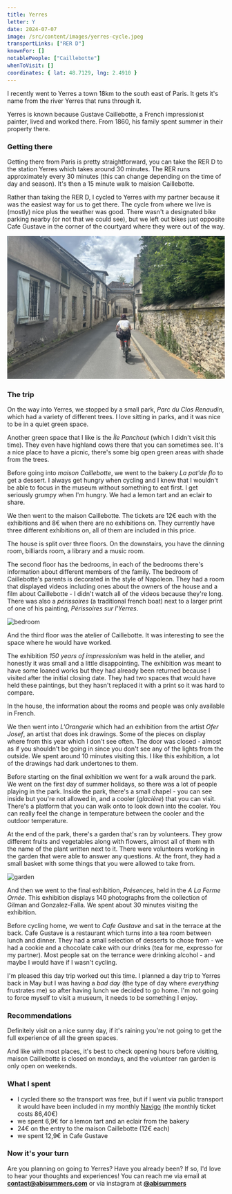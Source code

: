 ```yaml
---
title: Yerres
letter: Y
date: 2024-07-07
image: /src/content/images/yerres-cycle.jpeg
transportLinks: ["RER D"]
knownFor: []
notablePeople: ["Caillebotte"]
whenToVisit: []
coordinates: { lat: 48.7129, lng: 2.4910 }
---
```


I recently went to Yerres a town 18km to the south east of Paris. It gets it's name from the river Yerres that runs through it.

Yerres is known because Gustave Caillebotte, a French impressionist painter, lived and worked there. From 1860, his family spent summer in their property there.

### Getting there

Getting there from Paris is pretty straightforward, you can take the RER D to the station Yerres which takes around 30 minutes. The RER runs approximately every 30 minutes (this can change depending on the time of day and season). It's then a 15 minute walk to maision Caillebotte.

Rather than taking the RER D, I cycled to Yerres with my partner because it was the easiest way for us to get there. The cycle from where we live is (mostly) nice plus the weather was good. There wasn't a designated bike parking nearby (or not that we could see), but we left out bikes just opposite Cafe Gustave in the corner of the courtyard where they were out of the way.

![cycling into Yerres](../images/yerres-cycle.jpeg)

### The trip

On the way into Yerres, we stopped by a small park, _Parc du Clos Renaudin_, which had a variety of different trees. I love sitting in parks, and it was nice to be in a quiet green space.

Another green space that I like is the _Île Panchout_ (which I didn't visit this time). They even have highland cows there that you can sometimes see. It's a nice place to have a picnic, there's some big open green areas with shade from the trees.

Before going into _maison Caillebotte_, we went to the bakery _La pat'de flo_ to get a dessert. I always get hungry when cycling and I knew that I wouldn't be able to focus in the museum without something to eat first. I get seriously grumpy when I'm hungry. We had a lemon tart and an eclair to share.

We then went to the maison Caillebotte. The tickets are 12€ each with the exhibitions and 8€ when there are no exhibitions on. They currently have three different exhibitions on, all of them are included in this price.

The house is split over three floors. On the downstairs, you have the dinning room, billiards room, a library and a music room.

The second floor has the bedrooms, in each of the bedrooms there's information about different members of the family. The bedroom of Caillebotte's parents is decorated in the style of Napoleon. They had a room that displayed videos including ones about the owners of the house and a film about Caillebotte - I didn't watch all of the videos because they're long. There was also a _périssoires_ (a traditional french boat) next to a larger print of one of his painting, _Périssoires sur l'Yerres_.

![bedroom](../images/yerres-bedroom.jpeg)

And the third floor was the atelier of Caillebotte. It was interesting to see the space where he would have worked.

The exhibition _150 years of impressionism_ was held in the atelier, and honestly it was small and a little disappointing. The exhibition was meant to have some loaned works but they had already been returned because I visited after the initial closing date. They had two spaces that would have held these paintings, but they hasn't replaced it with a print so it was hard to compare.

In the house, the information about the rooms and people was only available in French.

We then went into _L'Orangerie_ which had an exhibition from the artist _Ofer Josef_, an artist that does ink drawings. Some of the pieces on display where from this year which I don't see often. The door was closed - almost as if you shouldn't be going in since you don't see any of the lights from the outside. We spent around 10 minutes visiting this. I like this exhibition, a lot of the drawings had dark undertones to them.

Before starting on the final exhibition we went for a walk around the park. We went on the first day of summer holidays, so there was a lot of people playing in the park. Inside the park, there's a small chapel - you can see inside but you're not allowed in, and a cooler (_glacière_) that you can visit. There's a platform that you can walk onto to look down into the cooler. You can really feel the change in temperature between the cooler and the outdoor temperature.

At the end of the park, there's a garden that's ran by volunteers. They grow different fruits and vegetables along with flowers, almost all of them with the name of the plant written next to it. There were volunteers working in the garden that were able to answer any questions. At the front, they had a small basket with some things that you were allowed to take from.

![garden](../images/yerres-garden.jpeg)

And then we went to the final exhibition, _Présences_, held in the _A La Ferme Ornée_. This exhibition displays 140 photographs from the collection of Gilman and Gonzalez-Falla. We spent about 30 minutes visiting the exhibition.

Before cycling home, we went to _Cafe Gustave_ and sat in the terrace at the back. Cafe Gustave is a restaurant which turns into a tea room between lunch and dinner. They had a small selection of desserts to chose from - we had a cookie and a chocolate cake with our drinks (tea for me, expresso for my partner). Most people sat on the terrance were drinking alcohol - and maybe I would have if I wasn't cycling.

I'm pleased this day trip worked out this time. I planned a day trip to Yerres back in May but I was having a _bad day_ (the type of day where _everything_ frustrates me) so after having lunch we decided to go home. I'm not going to force myself to visit a museum, it needs to be something I enjoy.

### Recommendations

Definitely visit on a nice sunny day, if it's raining you're not going to get the full experience of all the green spaces.

And like with most places, it's best to check opening hours before visiting, maison Caillebotte is closed on mondays, and the volunteer ran garden is only open on weekends.

### What I spent

- I cycled there so the transport was free, but if I went via public transport it would have been included in my monthly [Navigo](https://abisummers.com/articles/navigo) (the monthly ticket costs 86,40€)
- we spent 6,9€ for a lemon tart and an eclair from the bakery
- 24€ on the entry to the maison Caillebotte (12€ each)
- we spent 12,9€ in Cafe Gustave

### Now it's your turn

Are you planning on going to Yerres? Have you already been? If so, I'd love to hear your thoughts and experiences! You can reach me via email at **[contact@abisummers.com](mailto:contact@abisummers.com)** or via instagram at **[@abisummers](https://www.instagram.com/abisummers/)**
